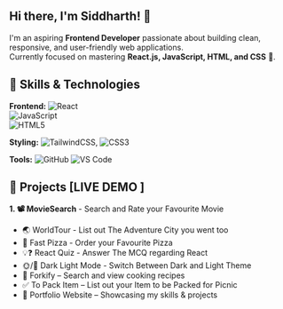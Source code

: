 ## Hi there, I'm Siddharth! 👋

I'm an aspiring **Frontend Developer** passionate about building clean, responsive, and user-friendly web applications.  
Currently focused on mastering **React.js, JavaScript, HTML, and CSS** 🚀. 


## 🔨 Skills & Technologies
 **Frontend:**
  ![React](https://img.shields.io/badge/React-4dabf7?style=for-the-badge&logo=react&logoColor=fff)  
  ![JavaScript](https://img.shields.io/badge/JavaScript-fab005?style=for-the-badge&logo=JavaScript&logoColor=fff)  
  ![HTML5](https://img.shields.io/badge/HTML5-fd7e14?style=for-the-badge&logo=HTML5&logoColor=fff)

 **Styling:**
  ![TailwindCSS](https://img.shields.io/badge/Tailwind_CSS-1971c2?style=for-the-badge&logo=tailwind-css&logoColor=fff), 
  ![CSS3](https://img.shields.io/badge/CSS3-9c36b5?style=for-the-badge&logo=CSS3&logoColor=fff)
    
 **Tools:**
  ![GitHub](https://img.shields.io/badge/GitHub-000?style=for-the-badge&logo=github&logoColor=fff)
  ![VS Code](https://img.shields.io/badge/VS%20Code-0078d7?style=for-the-badge&logo=visualstudiocode&logoColor=white)


## 🚀 Projects [LIVE DEMO ]
**1. 📽️ MovieSearch** - Search and Rate your Favourite Movie
- 🌏 WorldTour - List out The Adventure City you went too
- 🍕 Fast Pizza - Order your Favourite Pizza
- 💡❓ React Quiz - Answer The MCQ regarding React
- 🌞/🌛 Dark Light Mode - Switch Between Dark and Light Theme
- 🍴 Forkify – Search and view cooking recipes  
- ✅ To Pack Item – List out your Item to be Packed for Picnic  
- 🎨 Portfolio Website – Showcasing my skills & projects  


